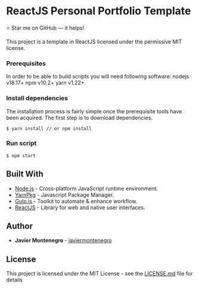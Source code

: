 # ReactJS Personal Portfolio Template
:star: Star me on GitHub — it helps!

This project is a template in ReactJS
licensed under the permissive MIT license.

### Prerequisites

In order to be able to build scripts you will need following software:
nodejs v18.17+ npm v10.2+ yarn v1.22+

### Install dependencies

The installation process is fairly simple once the prerequisite tools have
been acquired. The first step is to download dependencies.
```
$ yarn install // or npm install
```

### Run script
```
$ npm start 
```

## Built With

* [Node.js](https://nodejs.org/) - Cross-platform JavaScript runtime environment.
* [YarnPkg](https://yarnpkg.com/) - Javascript Package Manager.
* [Gulp.js](https://gulpjs.com/) - Toolkit to automate & enhance workflow.
* [ReactJS](https://react.dev/) - Library for web and native user interfaces.

## Author

* **Javier Montenegro** - [javiermontenegro](https://javiermontenegro.github.io/)

## License

This project is licensed under the MIT License - see the [LICENSE.md](LICENSE.md) file for details
